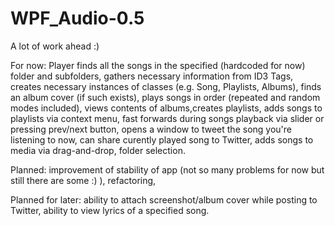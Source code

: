 # WPF_Audio-0.5
A lot of work ahead :) 

For now:
      Player finds all the songs in the specified (hardcoded for now) folder and subfolders, gathers necessary information from ID3 Tags, creates necessary instances of classes (e.g. Song, Playlists, Albums), finds an album cover (if such exists), plays songs in order (repeated and random modes included), views contents of albums,creates playlists, adds songs to playlists via context menu, fast forwards during songs playback via slider or pressing prev/next button, opens a window to tweet the song you're listening to now, can share curently played song to Twitter, adds songs to media via drag-and-drop, folder selection.
  
Planned:
       improvement of stability of app (not so many problems for now but still there are some :) ), refactoring, 
  
Planned for later:
    ability to attach screenshot/album cover while posting to Twitter, ability to view lyrics of a specified song. 

